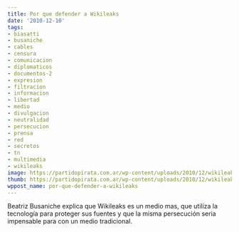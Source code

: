 ```yaml
---
title: Por que defender a Wikileaks
date: '2010-12-10'
tags:
- biasatti
- busaniche
- cables
- censura
- comunicacion
- diplomaticos
- documentos-2
- expresion
- filtracion
- informacion
- libertad
- medio
- divulgacion
- neutralidad
- persecucion
- prensa
- red
- secretos
- tn
- multimedia
- wikileaks
image: https://partidopirata.com.ar/wp-content/uploads/2010/12/wikileaks.jpg
thumb: https://partidopirata.com.ar/wp-content/uploads/2010/12/wikileaks.jpg
wppost_name: por-que-defender-a-wikileaks
---
```


Beatriz Busaniche explica que Wikileaks es un medio mas, que utiliza la tecnología para proteger sus fuentes y que la misma persecución seria impensable para con un medio tradicional.

<object width="630" height="390" classid="clsid:d27cdb6e-ae6d-11cf-96b8-444553540000" codebase="http://download.macromedia.com/pub/shockwave/cabs/flash/swflash.cab#version=6,0,40,0"><param name="allowFullScreen" value="true" /><param name="allowScriptAccess" value="always" /><param name="src" value="http://www.youtube.com/v/qRuvs0TLtv4&amp;hl=es_ES&amp;feature=player_embedded&amp;version=3" /><param name="allowfullscreen" value="true" /><param name="allowscriptaccess" value="always" /><embed width="630" height="390" type="application/x-shockwave-flash" src="http://www.youtube.com/v/qRuvs0TLtv4&amp;hl=es_ES&amp;feature=player_embedded&amp;version=3" allowFullScreen="true" allowScriptAccess="always" allowfullscreen="true" allowscriptaccess="always" /></object>
